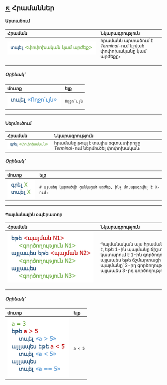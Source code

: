 ## [:arrow_upper_left:](../../../) Հրամաններ 
#### **Արտածում**

| Հրաման | Նկարագրություն |
|:-------------------------------|:----------------------------------------------------------------------------|
| ![արտածում](../images/output-description.png) <br>                                                                            | հրամանն արտածում է *Terminal*-ում նշված փոփոխականը կամ արժեքը։<br>                                                         |

##### **Օրինակ՝**

| մուտք | ելք |
|:-------------------|:-----------|
| ![արտածման օրինակ](../images/output-example.png) | `Ողջո՛ւյն` |

----------

#### **Ներմուծում**

| Հրաման          | Նկարագրություն |
|:-------------------------------|:----------------------------------------------------------------------------|
| ![մուտքագրում](../images/input-description.png) | հրամանը թույլ է տալիս օգտատիրոջը *Terminal*-ում ներմուծել փոփոխական։ |

##### **Օրինակ՝**

| մուտք | ելք |
|:-------------------|:-----------|
| ![մուտքագրում](../images/input-example.png) | `# այստեղ կարտածվի ցանկացած արժեք, ինչ մուտքագրվել է X-ում։` |
----------

#### **Պայմանային օպերատոր**

| Հրաման | Նկարագրություն |
|:-------------------------------|:----------------------------------------------------------------------------|
| ![Պայմանական օպերատոր](../images/if-else-statement-description.png)<br>                                                                            | Պայմանական այս հրամանը ստուգում է, եթե 1-ին պայմանը ճիշտ է, ապա կատարում է 1-ին գործողությունը, այլապես եթե ճշմարտացի է 2-րդ պայմանը՝ 2-րդ գործողությունը, այլապես 3-րդ գործողությունը։<br>                                                                            |

##### **Օրինակ՝**

| մուտք | ելք |
|:-------------------|:-----------|
| ![Պայմանական օպերատորի օրինակ](../images/if-else-statement-example.png)| `a < 5` |
